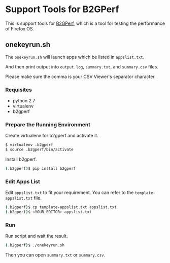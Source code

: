 # Support Tools for B2GPerf

This is support tools for [B2GPerf](https://github.com/mozilla/b2gperf), which is a tool for testing the performance of Firefox OS.


## onekeyrun.sh

The `onekeyrun.sh` will launch apps which be listed in `appslist.txt`.

And then print output into `output.log`, `summary.txt`, and `summary.csv` files.

Please make sure the comma is your CSV Viewer's separator character.


### Requisites

* python 2.7
* virtualenv
* b2gperf


### Prepare the Running Environment

Create virtualenv for b2gperf and activate it.
```bash
$ virtualenv .b2gperf
$ source .b2gperf/bin/activate
```

Install b2gperf.
```bash
(.b2gperf)$ pip install b2gperf
```


### Edit Apps List

Edit `appslist.txt` to fit your requirement. You can refer to the `template-appslist.txt` file.
```bash
(.b2gperf)$ cp template-appslist.txt appslist.txt
(.b2gperf)$ <YOUR_EDITOR> appslist.txt
```


### Run

Run script and wait the result.
```bash
(.b2gperf)$ ./onekeyrun.sh
```

Then you can open `summary.txt` or `summary.csv`.
